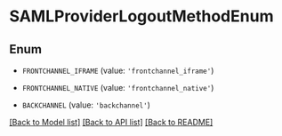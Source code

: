 # SAMLProviderLogoutMethodEnum


## Enum

* `FRONTCHANNEL_IFRAME` (value: `'frontchannel_iframe'`)

* `FRONTCHANNEL_NATIVE` (value: `'frontchannel_native'`)

* `BACKCHANNEL` (value: `'backchannel'`)

[[Back to Model list]](../README.md#documentation-for-models) [[Back to API list]](../README.md#documentation-for-api-endpoints) [[Back to README]](../README.md)


